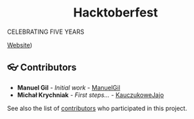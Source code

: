 <div align="center">
	<h1> Hacktoberfest </h1>
</div>

CELEBRATING FIVE YEARS

[Website](https://hacktoberfest.lingonsaft.com/))

<a name="contributors"></a>
## :eyeglasses: Contributors

  * **Manuel Gil** - *Initial work* - [ManuelGil](https://github.com/ManuelGil)
  * **Michał Krychniak** - *First steps...* - [KauczukoweJajo](https://github.com/KauczukoweJajo) 
  
See also the list of [contributors](https://github.com/ManuelGil/REST-Api-with-Slim-PHP/contributors)
 who participated in this project.
